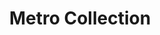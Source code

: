 ---
title: "Metro Collection"
description: "Design by Javier Palomares

The Metro trash can blends modern design with practical functionality, making it an elegant addition to any interior space. Featuring a sleek, elliptical silhouette, it is available in a range of color options, each accented with refined metal trim. The dual-compartment structure simplifies waste separation, making it a perfect solution for hospitality, office, and upscale commercial environments.

Crafted with a powder-coated finish, the outer shell offers a smooth, polished appearance that enhances its contemporary aesthetic. The metal-toned frame is reinforced by four slender legs, providing both stability and a sophisticated touch.

Metro's thoughtfully crafted design achieves the perfect balance between aesthetics and utility. Its clean lines and minimalist form make it a standout piece that effortlessly complements modern furniture and décor, while promoting cleanliness and organization in style."
specifications: 
  dimensions: "34.5\"w x 21.5\"d x 36\"h"
  capacity: "Two 13 gallon liners included"
  designer: "Javier Palomares"
coverImage: "https://pub-2fa7464bdf334fa9832ed14fe5565b2e.r2.dev/collectioncover/cover4.jpg"
heroImage: "https://pub-2fa7464bdf334fa9832ed14fe5565b2e.r2.dev/metro/metro-2.jpg"
mainProductImage: "https://pub-2fa7464bdf334fa9832ed14fe5565b2e.r2.dev/metro/metro-1.jpg"
colorVariations:
  - name: "Carbon"
    image: "https://pub-2fa7464bdf334fa9832ed14fe5565b2e.r2.dev/metro/metro-15.jpg"
    alt: "Metro collection trash can in carbon"
  - name: "Sage"
    image: "https://pub-2fa7464bdf334fa9832ed14fe5565b2e.r2.dev/metro/metro-4.jpg"
    alt: "Metro collection trash can in sage"
  - name: "Salmon"
    image: "https://pub-2fa7464bdf334fa9832ed14fe5565b2e.r2.dev/metro/metro-5.jpg"
    alt: "Metro collection trash can in salmon"
  - name: "Pewter"
    image: "https://pub-2fa7464bdf334fa9832ed14fe5565b2e.r2.dev/metro/metro-6.jpg"
    alt: "Metro collection trash can in pewter"
  - name: "Moss"
    image: "https://pub-2fa7464bdf334fa9832ed14fe5565b2e.r2.dev/metro/metro-7.jpg"
    alt: "Metro collection trash can in moss"
  - name: "Parchment"
    image: "https://pub-2fa7464bdf334fa9832ed14fe5565b2e.r2.dev/metro/metro-8.jpg"
    alt: "Metro collection trash can in parchment"
  - name: "Merlot"
    image: "https://pub-2fa7464bdf334fa9832ed14fe5565b2e.r2.dev/metro/metro-9.jpg"
    alt: "Metro collection trash can in merlot"
  - name: "Topaz"
    image: "https://pub-2fa7464bdf334fa9832ed14fe5565b2e.r2.dev/metro/metro-10.jpg"
    alt: "Metro collection trash can in topaz"
  - name: "Pearl White"
    image: "https://pub-2fa7464bdf334fa9832ed14fe5565b2e.r2.dev/metro/metro-11.jpg"
    alt: "Metro collection trash can in pearl white"
  - name: "Mink"
    image: "https://pub-2fa7464bdf334fa9832ed14fe5565b2e.r2.dev/metro/metro-12.jpg"
    alt: "Metro collection trash can in mink"
  - name: "Patina"
    image: "https://pub-2fa7464bdf334fa9832ed14fe5565b2e.r2.dev/metro/metro-13.jpg"
    alt: "Metro collection trash can in patina"
  - name: "Lava"
    image: "https://pub-2fa7464bdf334fa9832ed14fe5565b2e.r2.dev/metro/metro-14.jpg"
    alt: "Metro collection trash can in lava"
  
buyNowLink: "https://example.com/buy/metro-collection"
downloadPdfLink: "https://elitehospitalityusa.com/wp-content/uploads/2025/05/Metro_1040.pdf"
metalOptionsLink: "https://elitehospitalityusa.com/wp-content/uploads/2020/05/Options_Metal.pdf"
seo:
  title: "Metro Collection - Executive Waste Solutions"
  description: "Discover our Metro collection of professional trash cans and waste receptacles. Perfect for executive offices and corporate environments."
  keywords: "metro collection, executive waste bins, corporate trash cans, professional receptacles"
--- 
